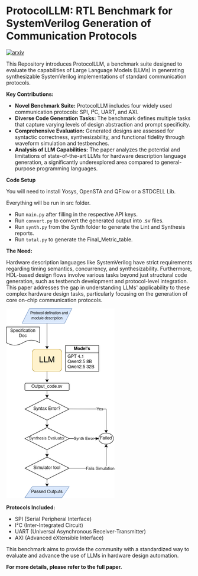 # ProtocolLLM: RTL Benchmark for SystemVerilog Generation of Communication Protocols

[![arxiv](https://img.shields.io/badge/arXiv-2402.18216-b31b1b.svg)](https://arxiv.org/abs/2506.07945)

This Repository introduces ProtocolLLM, a benchmark suite designed to evaluate the capabilities of Large Language Models (LLMs) in generating synthesizable SystemVerilog implementations of standard communication protocols.

**Key Contributions:**

* **Novel Benchmark Suite:** ProtocolLLM includes four widely used communication protocols: SPI, I²C, UART, and AXI.
* **Diverse Code Generation Tasks:** The benchmark defines multiple tasks that capture varying levels of design abstraction and prompt specificity.
* **Comprehensive Evaluation:** Generated designs are assessed for syntactic correctness, synthesizability, and functional fidelity through waveform simulation and testbenches.
* **Analysis of LLM Capabilities:** The paper analyzes the potential and limitations of state-of-the-art LLMs for hardware description language generation, a significantly underexplored area compared to general-purpose programming languages.




**Code Setup**

You will need to install Yosys, OpenSTA and QFlow or a STDCELL Lib.

Everything will be run in src folder.
* Run ```main.py``` after filling in the respective API keys.
* Run ```convert.py``` to convert the generated output into .sv files.
* Run ```synth.py``` from the Synth folder to generate the Lint and Synthesis reports.
* Run ```total.py``` to generate the Final_Metric_table.



**The Need:**

Hardware description languages like SystemVerilog have strict requirements regarding timing semantics, concurrency, and synthesizability. Furthermore, HDL-based design flows involve various tasks beyond just structural code generation, such as testbench development and protocol-level integration. This paper addresses the gap in understanding LLMs' applicability to these complex hardware design tasks, particularly focusing on the generation of core on-chip communication protocols.




![](src/images/Flowchart.png)

**Protocols Included:**

* SPI (Serial Peripheral Interface)
* I²C (Inter-Integrated Circuit)
* UART (Universal Asynchronous Receiver-Transmitter)
* AXI (Advanced eXtensible Interface)

This benchmark aims to provide the community with a standardized way to evaluate and advance the use of LLMs in hardware design automation.




**For more details, please refer to the full paper.**

